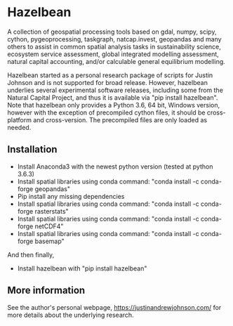 # Hazelbean
A collection of geospatial processing tools based on gdal, numpy, scipy, cython, pygeoprocessing, taskgraph, natcap.invest, geopandas and many others to assist in common spatial analysis tasks in sustainability science, ecosystem service assessment, global integrated modelling assessment,  natural capital accounting, and/or calculable general equilibrium modelling.

Hazelbean started as a personal research package of scripts for Justin Johnson and is not supported for broad release. However, hazelbean underlies several experimental software releases, including some from the Natural Capital Project, and thus it is available via "pip install hazelbean". Note that hazelbean only provides a Python 3.6, 64 bit, Windows version, however with the exception of precompiled cython files, it should be cross-platform and cross-version. The precompiled files are only loaded as needed.


## Installation

- Install Anaconda3 with the newest python version (tested at python 3.6.3)
- Install spatial libraries using conda command: "conda install -c conda-forge geopandas"
- Pip install any missing dependencies
- Install spatial libraries using conda command: "conda install -c conda-forge rasterstats"
- Install spatial libraries using conda command: "conda install -c conda-forge netCDF4"
- Install spatial libraries using conda command: "conda install -c conda-forge basemap"

And then finally,
- Install hazelbean with "pip install hazelbean"

## More information
See the author's personal webpage, https://justinandrewjohnson.com/ for more details about the underlying research.
